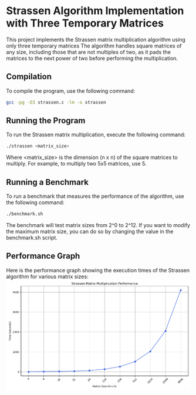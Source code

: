 # Strassen Algorithm Implementation with Three Temporary Matrices

This project implements the Strassen matrix multiplication algorithm using only three temporary matrices 
The algorithm handles square matrices of any size, including those that are not multiples of two, 
as it pads the matrices to the next power of two before performing the multiplication.

## Compilation

To compile the program, use the following command:

```bash
gcc -pg -O3 strassen.c -lm -o strassen
```

## Running the Program

To run the Strassen matrix multiplication, execute the following command:

```bash
./strassen <matrix_size>
```
Where <matrix_size> is the dimension (n x n) of the square matrices to multiply. For example, to multiply two 5x5 matrices, use 5.

## Running a Benchmark

To run a benchmark that measures the performance of the algorithm, use the following command:

```bash
./benchmark.sh
```
The benchmark will test matrix sizes from 2^0 to 2^12. 
If you want to modify the maximum matrix size, you can do so by changing the value in the benchmark.sh script.

## Performance Graph

Here is the performance graph showing the execution times of the Strassen algorithm for various matrix sizes:
![alt text](strassen_performance.png)
